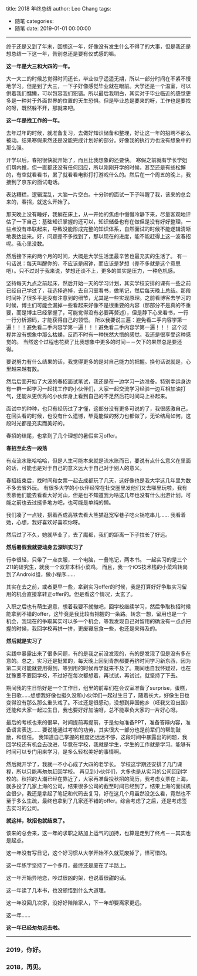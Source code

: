 title: 2018 年终总结
author: Leo Chang
tags:
  - 随笔
categories:
  - 随笔
date: 2019-01-01 00:00:00
---
终于还是又到了年末，回想这一年，好像没有发生什么不得了的大事，但是我还是想总结一下这一年，告别总还是要有仪式感的嘛。
<!--more-->

**这一年是大三和大四的一年。**

大一大二的时候总觉得时间还长，毕业似乎遥遥无期，所以一部分时间在不紧不慢地学习。但是到了大三，一下子好像感觉毕业就在眼前。大学还是一个温室，可以供着我们慵懒，可以包容我们犯错。所以最后我明白，其实对于毕业临近的感觉更多是一种对于外面世界的位置的天生恐惧。但是毕业总是要来的呀，工作也是要找的呀，既然躲不开，那就来吧。

**这一年是找工作的一年。**

去年过年的时候，就准备复习，去做好知识储备和整理，好让这一年的招聘不那么被动。结果寒假果然还是没能完成计划好的部分。好像我的执行力也没有想象中的那么强。

开学以后，春招很快就开始了，而且比我想象的还要快。
寒假之前就有学长学姐们帮内推，但一直都还没有任何回应，所以刚刚开学的时候，甚至还是有些松懈的，有空就看看书，累了就看看电影打打游戏什么的。然后在一个周五的晚上，我接到了京东的面试电话。

表达糟糕，逻辑混乱，大脑一片空白。十分钟的面试一下子叫醒了我，该来的总会来的，春招，就这么开始了。

那天晚上没有睡好，我躺在床上，从一开始的焦虑中慢慢冷静下来，尽量客观地评估了一下自己：基础知识掌握的还可以，知识储备也有在做但是没有好好整理，一些点没有串联起来，导致没能形成完整的知识体系，自然面试的时候不能逻辑清晰地表达出来。好，问题差不多找到了，那以现在的进度，能不能赶得上这一波春招呢。我心里没数。

然后接下来的两个月的时间，大概是大学生活里最辛苦也最充实的生活了。
有一句话说：每天叫醒你的，不应该是闹钟，而应该是梦想（差不多就是这个意思吧）。只不过对于我来说，梦想还谈不上，更多的其实是压力，一种危机感。

坚持每天九点之前起床，然后开始一天的学习计划，其实学校安排的课有一些之前已经自己学过了，我选择逃掉，去自习室看书，做笔记，然后每天晚上总结。那段时间补了很多平是没有注意到的细节，尤其是一些实现原理。之前看博客去学习的时候，博主们可能会漏掉一些看起来好像不是很重要的内容（那部分不是真的不重要，而是博主已经掌握了，可能觉得没有必要再赘述），但是静下心来看书，一行一行分析源码，才能获得自己的领悟。
所以我要说三遍：避免看二手内容学第一遍！！！避免看二手内容学第一遍！！！避免看二手内容学第一遍！！！
这个过程并没有想象中那么枯燥，反而不时有一种恍然大悟的感觉。我还是很享受这种感觉的。
当然这个过程也花费了比我想象中更多的时间－－欠下的果然总是要还得。

要说努力有什么结果的话，我觉得更多的是对自己能力的把握。换句话说就是，心里越来越有数。

然后后面开始了大波的春招面试笔试，我还是在一边学习一边准备。特别幸运身边有一群一起学习一起找工作的小伙伴们，大家一起交流学习经验一边互相加油打气，还能从更优秀的小伙伴身上看到自己的不足然后花时间马上补起来。

面试中的种种，也只有经历过了才懂，这部分没有更多可说的了，我很感激自己，在回头看的时候，也没有什么遗憾，毕竟能做的努力也都做了，无论结局如何，这段时光都是充实而美好的。

春招的结尾，也拿到了几个理想的暑假实习offer。

**春招至此告一段落**

有点流水账哈哈哈，但是人生可能本来就是流水账而已，要说有点什么意义在里面的话，可能也是对于自己的意义远大于自己对于别人的意义。

春招结束后，找时间和女票一起去成都玩了几天，这好像也是我大学这几年里为数不多去省外玩。
有很多大学的小伙伴经常在社交圈里发他们又去哪里玩啦，我有羡慕他们能去看看大好河山，但是也不知道我为啥这几年也没有什么出游计划，可能之前也去过挺多地方吧，也可能是单纯的懒。

我们凑了一点钱，搭着西成高铁去看大熊猫逛宽窄巷子吃火锅吃串儿……
我看着她，心想，我好喜欢好喜欢你呀。

然后过了不久，她就毕业了，去了魔都，我们的距离一下子拉长了好远。

**然后暑假我就要动身去深圳实习了**

行李很轻，只带了一点衣服，一个电脑，一叠笔记，两本书。
一起实习的是三个211的研究生，就我一个双非本科小菜鸡。
而且，我一个iOS技术栈的小菜鸡转岗到了Android组，做小程序……

其实在去之前，或者更早一些，拿到实习offer的时候，我是打算好好争取实习留用的机会直接拿转正offer的。但是看这个情况，太玄了。

入职之后也有萌生退意，想着我要不就撤吧，回学校继续学习，然后争取秋招时候能拿到不错的offer，这毕竟是我比较有把握的一条路。转念一想，留用也是一个机会，我现在的争取其实可以多一个机会，等我发现自己对留用的确没有一点点把握的时候，我回学校再拼一拼，更废寝忘食一些，也还是来得及的。

**然后就是实习了**

实践中暴露出来了很多问题，有的是我之前没发现的，有的是发现了但是没有多在意的。总之，实习还是挺累的，每天晚上回到青旅都要再挤时间学习新东西，因为第二天可能就要用得到，等到用的时候再学就来不及了。期间也自我怀疑过，也在犹豫要不要回学校，不过好在每次都想着，再试试，再试试，就坚持了下去。

期间我的生日恰好是一个工作日，组里的前辈们在会议室准备了surprise，蛋糕，生日歌……想想我好像也挺久没和小伙伴们一起过生日了，随着长大，好像生日也变得没有那么那么重头戏了。不过还是很感动，没想到异国他乡（呸我又没出国）还能和大家一起过生日，我也要好好加油呀，总不能辜负大家的一片好心呀。

最后的考核也来的很早，时间提前再提前，于是匆匆准备PPT，准备答辩内容，准备语言表达……
要说能通过考核的功劳，其实很大一部分也是前辈们的帮助鼓励，和信任。
我知道自己掌握的程度还远远不够，这段时间中暴露出的问题，我回学校还有机会去改进，毕竟在学校，我就是学生，学生的工作就是学习。能够有时间可以专门用来学习，是多么轻松美好的事情啊。

然后就开学了，我就一不小心成了大四的老学长。
学校这学期还安排了几门课程，所以只能再匆匆赶回学校。
再见到小伙伴们，大多也是从实习的公司回到学校的。秋招的大潮已经在靠近了，大家再准备投秋招的简历，我考虑女票在上海，就多投了几家上海的公司，结果很多公司的截至时间已经到了，结果上海的面试机会很少，我还是拿起了笔记和代码去复习，好在这几个月虽然没怎么看，竟然也不至于多么生疏，最终也拿到了几家还不错的offer。综合考虑了之后，还是考虑签去实习的公司。

**就这样，秋招也就结束了。**

该来的总会来，这一年的求职之路加上运气的加持，也算是走到了终点－－其实也是起点。

这一年没有写日记，这个好习惯从大学开始不久就荒废掉了，怪可惜的。

这一年练字坚持了一个多月，最终还是废在了半路上。

这一年开始异地恋，吵过很凶的架，也说着很甜的话。

这一年读了几本书，也没顿悟到什么大道理。

这一年没回几次家，没好好陪陪家人，下一年却要离家更远。

这一年……

**这一年已经匆匆远去啦。**

** **

### 2019，你好。

### 2018，再见。